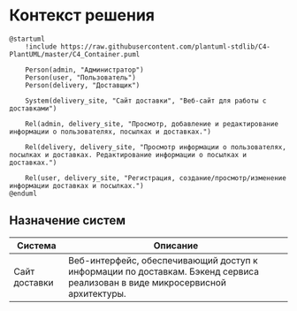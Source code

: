 # Контекст решения
<!-- Окружение системы (роли, участники, внешние системы) и связи системы с ним. Диаграмма контекста C4 и текстовое описание. 
-->

```plantuml
@startuml
    !include https://raw.githubusercontent.com/plantuml-stdlib/C4-PlantUML/master/C4_Container.puml

    Person(admin, "Администратор")
    Person(user, "Пользователь")
    Person(delivery, "Доставщик")

    System(delivery_site, "Сайт доставки", "Веб-сайт для работы с доставками")

    Rel(admin, delivery_site, "Просмотр, добавление и редактирование информации о пользователях, посылках и доставках.")

    Rel(delivery, delivery_site, "Просмотр информации о пользователях, посылках и доставках. Редактирование информации о посылках и доставках.")
    
    Rel(user, delivery_site, "Регистрация, создание/просмотр/изменение информации доставках и посылках.")
@enduml
```

## Назначение систем
|Система| Описание|
|-------|---------|
| Сайт доставки | Веб-интерфейс, обеспечивающий доступ к информации по доставкам. Бэкенд сервиса реализован в виде микросервисной архитектуры. |
